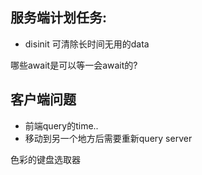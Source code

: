 ## 服务端计划任务:

- disinit 可清除长时间无用的data

哪些await是可以等一会await的?

## 客户端问题

- 前端query的time..
- 移动到另一个地方后需要重新query server

色彩的键盘选取器
